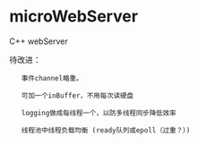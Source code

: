 # microWebServer
C++ webServer

待改进：
       
       事件channel略重。

       可加一个inBuffer，不用每次读硬盘
       
       logging做成每线程一个，以防多线程同步降低效率
       
       线程池中线程负载均衡 (ready队列或epoll（过重？）)
